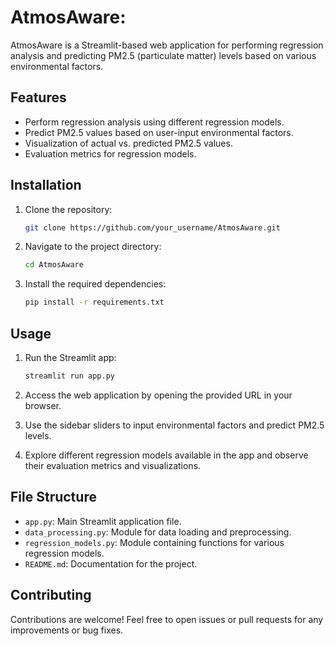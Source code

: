 # AtmosAware:

AtmosAware is a Streamlit-based web application for performing regression analysis and predicting PM2.5 (particulate matter) levels based on various environmental factors.

## Features

- Perform regression analysis using different regression models.
- Predict PM2.5 values based on user-input environmental factors.
- Visualization of actual vs. predicted PM2.5 values.
- Evaluation metrics for regression models.

## Installation

1. Clone the repository:

    ```bash
    git clone https://github.com/your_username/AtmosAware.git
    ```

2. Navigate to the project directory:

    ```bash
    cd AtmosAware
    ```

3. Install the required dependencies:

    ```bash
    pip install -r requirements.txt
    ```

## Usage

1. Run the Streamlit app:

    ```bash
    streamlit run app.py
    ```

2. Access the web application by opening the provided URL in your browser.

3. Use the sidebar sliders to input environmental factors and predict PM2.5 levels.
   
4. Explore different regression models available in the app and observe their evaluation metrics and visualizations.

## File Structure

- `app.py`: Main Streamlit application file.
- `data_processing.py`: Module for data loading and preprocessing.
- `regression_models.py`: Module containing functions for various regression models.
- `README.md`: Documentation for the project.

## Contributing

Contributions are welcome! Feel free to open issues or pull requests for any improvements or bug fixes.


